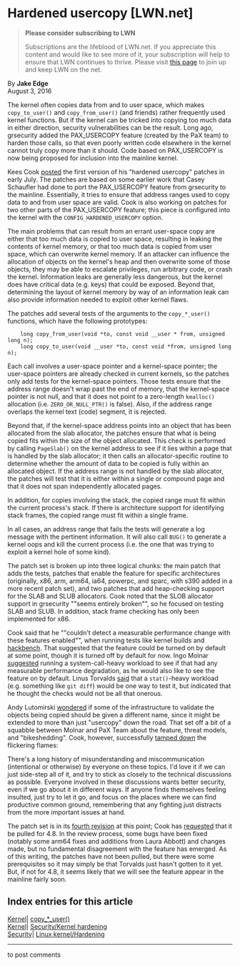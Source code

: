 # Hardened usercopy [LWN.net]

> **Please consider subscribing to LWN**
> 
> Subscriptions are the lifeblood of LWN.net. If you appreciate this content and would like to see more of it, your subscription will help to ensure that LWN continues to thrive. Please visit [this page](/Promo/nst-nag1/subscribe) to join up and keep LWN on the net. 

By **Jake Edge**  
August 3, 2016 

The kernel often copies data from and to user space, which makes `copy_to_user()` and `copy_from_user()` (and friends) rather frequently used kernel functions. But if the kernel can be tricked into copying too much data in either direction, security vulnerabilities can be the result. Long ago, grsecurity added the PAX_USERCOPY feature (created by the PaX team) to harden those calls, so that even poorly written code elsewhere in the kernel cannot truly copy more than it should. Code based on PAX_USERCOPY is now being proposed for inclusion into the mainline kernel. 

Kees Cook [posted](/Articles/693745/) the first version of his "hardened usercopy" patches in early July. The patches are based on some earlier work that Casey Schaufler had done to port the PAX_USERCOPY feature from grsecurity to the mainline. Essentially, it tries to ensure that address ranges used to copy data to and from user space are valid. Cook is also working on patches for two other parts of the PAX_USERCOPY feature; this piece is configured into the kernel with the `CONFIG_HARDENED_USERCOPY` option. 

The main problems that can result from an errant user-space copy are either that too much data is copied to user space, resulting in leaking the contents of kernel memory, or that too much data is copied from user space, which can overwrite kernel memory. If an attacker can influence the allocation of objects on the kernel's heap and then overwrite some of those objects, they may be able to escalate privileges, run arbitrary code, or crash the kernel. Information leaks are generally less dangerous, but the kernel does have critical data (e.g. keys) that could be exposed. Beyond that, determining the layout of kernel memory by way of an information leak can also provide information needed to exploit other kernel flaws. 

The patches add several tests of the arguments to the `copy_*_user()` functions, which have the following prototypes: 
    
    
        long copy_from_user(void *to, const void __user * from, unsigned long n);
        long copy_to_user(void __user *to, const void *from, unsigned long n);
    

Each call involves a user-space pointer and a kernel-space pointer; the user-space pointers are already checked in current kernels, so the patches only add tests for the kernel-space pointers. Those tests ensure that the address range doesn't wrap past the end of memory, that the kernel-space pointer is not null, and that it does not point to a zero-length `kmalloc()` allocation (i.e. `ZERO_OR_NULL_PTR()` is false). Also, if the address range overlaps the kernel text (code) segment, it is rejected. 

Beyond that, if the kernel-space address points into an object that has been allocated from the slab allocator, the patches ensure that what is being copied fits within the size of the object allocated. This check is performed by calling `PageSlab()` on the kernel address to see if it lies within a page that is handled by the slab allocator; it then calls an allocator-specific routine to determine whether the amount of data to be copied is fully within an allocated object. If the address range is not handled by the slab allocator, the patches will test that it is either within a single or compound page and that it does not span independently allocated pages. 

In addition, for copies involving the stack, the copied range must fit within the current process's stack. If there is architecture support for identifying stack frames, the copied range must fit within a single frame. 

In all cases, an address range that fails the tests will generate a log message with the pertinent information. It will also call `BUG()` to generate a kernel oops and kill the current process (i.e. the one that was trying to exploit a kernel hole of some kind). 

The patch set is broken up into three logical chunks: the main patch that adds the tests, patches that enable the feature for specific architectures (originally, x86, arm, arm64, ia64, powerpc, and sparc, with s390 added in a more recent patch set), and two patches that add heap-checking support for the SLAB and SLUB allocators. Cook noted that the SLOB allocator support in grsecurity ""seems entirely broken"", so he focused on testing SLAB and SLUB. In addition, stack frame checking has only been implemented for x86. 

Cook said that he ""couldn't detect a measurable performance change with these features enabled"", when running tests like kernel builds and [hackbench](http://manpages.ubuntu.com/manpages/xenial/man8/hackbench.8.html). That suggested that the feature could be turned on by default at some point, though it is turned off by default for now. Ingo Molnar [suggested](/Articles/696051/) running a system-call-heavy workload to see if that had any measurable performance degradation, as he would also like to see the feature on by default. Linus Torvalds [said](/Articles/696052/) that a `stat()`-heavy workload (e.g. something like `git diff`) would be one way to test it, but indicated that he thought the checks would not be all that onerous. 

Andy Lutomirski [wondered](/Articles/696055/) if some of the infrastructure to validate the objects being copied should be given a different name, since it might be extended to more than just "usercopy" down the road. That set off a bit of a squabble between Molnar and PaX Team about the feature, threat models, and "bikeshedding". Cook, however, successfully [tamped down](/Articles/696056/) the flickering flames: 

There's a long history of misunderstanding and miscommunication (intentional or otherwise) by everyone on these topics. I'd love it if we can just side-step all of it, and try to stick as closely to the technical discussions as possible. Everyone involved in these discussions wants better security, even if we go about it in different ways. If anyone finds themselves feeling insulted, just try to let it go, and focus on the places where we can find productive common ground, remembering that any fighting just distracts from the more important issues at hand. 

The patch set is in its [fourth revision](/Articles/696075/) at this point; Cook has [requested](/Articles/696076/) that it be pulled for 4.8. In the review process, some bugs have been fixed (notably some arm64 fixes and additions from Laura Abbott) and changes made, but no fundamental disagreement with the feature has emerged. As of this writing, the patches have not been pulled, but there were some prerequisites so it may simply be that Torvalds just hasn't gotten to it yet. But, if not for 4.8, it seems likely that we will see the feature appear in the mainline fairly soon. 

  
Index entries for this article  
---  
[Kernel](/Kernel/Index)| [copy_*_user()](/Kernel/Index#copy__user)  
[Kernel](/Kernel/Index)| [Security/Kernel hardening](/Kernel/Index#Security-Kernel_hardening)  
[Security](/Security/Index/)| [Linux kernel/Hardening](/Security/Index/#Linux_kernel-Hardening)  
  


* * *

to post comments 
